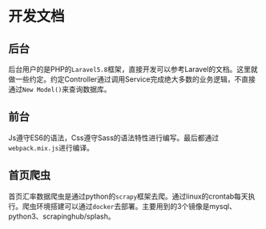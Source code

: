 # 开发文档
## 后台
后台用户的是PHP的`Laravel5.8`框架，直接开发可以参考Laravel的文档。这里就做一些约定。约定Controller通过调用Service完成绝大多数的业务逻辑，不直接通过`New Model()`来查询数据库。
## 前台
Js遵守ES6的语法，Css遵守Sass的语法特性进行编写。最后都通过`webpack.mix.js`进行编译。
## 首页爬虫
首页汇率数据爬虫是通过python的`scrapy`框架去爬。通过linux的crontab每天执行。爬虫环境搭建可以通过`docker`去部署。主要用到的3个镜像是mysql、python3、scrapinghub/splash。